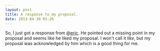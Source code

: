 ```yaml
---
layout: post
title: A response to my proposal.
date: 2013-04-30 05:26
---
```

So, I just got a response from [@eric](http://eamann.com/). He pointed out a missing point in my proposal and seems like he liked my proposal. I won't call it _like_, but my proposal was acknowledged by him which is a good thing for me.
